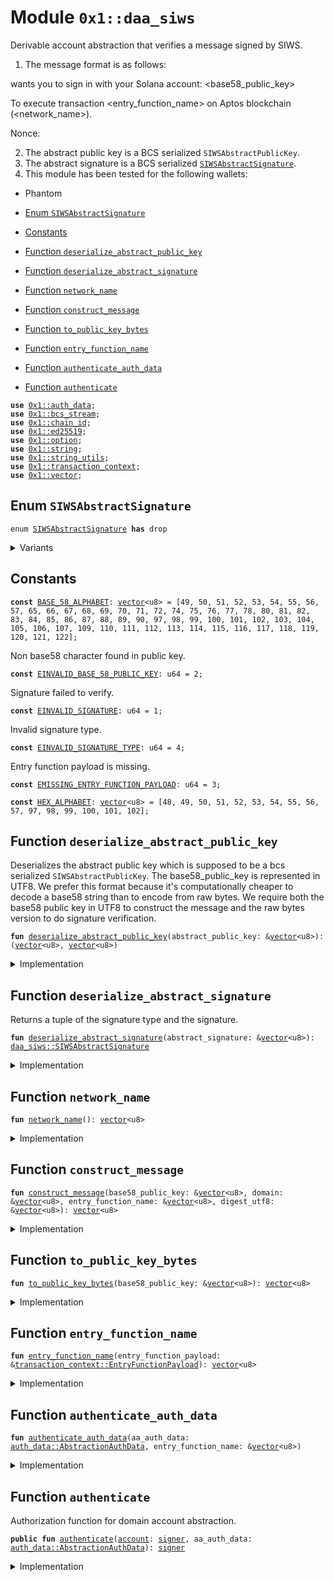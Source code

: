 
<a id="0x1_daa_siws"></a>

# Module `0x1::daa_siws`

Derivable account abstraction that verifies a message signed by
SIWS.
1. The message format is as follows:

<domain> wants you to sign in with your Solana account:
<base58_public_key>

To execute transaction <entry_function_name> on Aptos blockchain
(<network_name>).

Nonce: <digest>

2. The abstract public key is a BCS serialized <code>SIWSAbstractPublicKey</code>.
3. The abstract signature is a BCS serialized <code><a href="daa_siws.md#0x1_daa_siws_SIWSAbstractSignature">SIWSAbstractSignature</a></code>.
4. This module has been tested for the following wallets:
- Phantom


-  [Enum `SIWSAbstractSignature`](#0x1_daa_siws_SIWSAbstractSignature)
-  [Constants](#@Constants_0)
-  [Function `deserialize_abstract_public_key`](#0x1_daa_siws_deserialize_abstract_public_key)
-  [Function `deserialize_abstract_signature`](#0x1_daa_siws_deserialize_abstract_signature)
-  [Function `network_name`](#0x1_daa_siws_network_name)
-  [Function `construct_message`](#0x1_daa_siws_construct_message)
-  [Function `to_public_key_bytes`](#0x1_daa_siws_to_public_key_bytes)
-  [Function `entry_function_name`](#0x1_daa_siws_entry_function_name)
-  [Function `authenticate_auth_data`](#0x1_daa_siws_authenticate_auth_data)
-  [Function `authenticate`](#0x1_daa_siws_authenticate)


<pre><code><b>use</b> <a href="auth_data.md#0x1_auth_data">0x1::auth_data</a>;
<b>use</b> <a href="../../aptos-stdlib/doc/bcs_stream.md#0x1_bcs_stream">0x1::bcs_stream</a>;
<b>use</b> <a href="chain_id.md#0x1_chain_id">0x1::chain_id</a>;
<b>use</b> <a href="../../aptos-stdlib/doc/ed25519.md#0x1_ed25519">0x1::ed25519</a>;
<b>use</b> <a href="../../aptos-stdlib/../move-stdlib/doc/option.md#0x1_option">0x1::option</a>;
<b>use</b> <a href="../../aptos-stdlib/../move-stdlib/doc/string.md#0x1_string">0x1::string</a>;
<b>use</b> <a href="../../aptos-stdlib/doc/string_utils.md#0x1_string_utils">0x1::string_utils</a>;
<b>use</b> <a href="transaction_context.md#0x1_transaction_context">0x1::transaction_context</a>;
<b>use</b> <a href="../../aptos-stdlib/../move-stdlib/doc/vector.md#0x1_vector">0x1::vector</a>;
</code></pre>



<a id="0x1_daa_siws_SIWSAbstractSignature"></a>

## Enum `SIWSAbstractSignature`



<pre><code>enum <a href="daa_siws.md#0x1_daa_siws_SIWSAbstractSignature">SIWSAbstractSignature</a> <b>has</b> drop
</code></pre>



<details>
<summary>Variants</summary>


<details>
<summary>RawSignature</summary>


<details>
<summary>Fields</summary>


<dl>
<dt>
<code>signature: <a href="../../aptos-stdlib/../move-stdlib/doc/vector.md#0x1_vector">vector</a>&lt;u8&gt;</code>
</dt>
<dd>

</dd>
</dl>


</details>

</details>

</details>

<a id="@Constants_0"></a>

## Constants


<a id="0x1_daa_siws_BASE_58_ALPHABET"></a>



<pre><code><b>const</b> <a href="daa_siws.md#0x1_daa_siws_BASE_58_ALPHABET">BASE_58_ALPHABET</a>: <a href="../../aptos-stdlib/../move-stdlib/doc/vector.md#0x1_vector">vector</a>&lt;u8&gt; = [49, 50, 51, 52, 53, 54, 55, 56, 57, 65, 66, 67, 68, 69, 70, 71, 72, 74, 75, 76, 77, 78, 80, 81, 82, 83, 84, 85, 86, 87, 88, 89, 90, 97, 98, 99, 100, 101, 102, 103, 104, 105, 106, 107, 109, 110, 111, 112, 113, 114, 115, 116, 117, 118, 119, 120, 121, 122];
</code></pre>



<a id="0x1_daa_siws_EINVALID_BASE_58_PUBLIC_KEY"></a>

Non base58 character found in public key.


<pre><code><b>const</b> <a href="daa_siws.md#0x1_daa_siws_EINVALID_BASE_58_PUBLIC_KEY">EINVALID_BASE_58_PUBLIC_KEY</a>: u64 = 2;
</code></pre>



<a id="0x1_daa_siws_EINVALID_SIGNATURE"></a>

Signature failed to verify.


<pre><code><b>const</b> <a href="daa_siws.md#0x1_daa_siws_EINVALID_SIGNATURE">EINVALID_SIGNATURE</a>: u64 = 1;
</code></pre>



<a id="0x1_daa_siws_EINVALID_SIGNATURE_TYPE"></a>

Invalid signature type.


<pre><code><b>const</b> <a href="daa_siws.md#0x1_daa_siws_EINVALID_SIGNATURE_TYPE">EINVALID_SIGNATURE_TYPE</a>: u64 = 4;
</code></pre>



<a id="0x1_daa_siws_EMISSING_ENTRY_FUNCTION_PAYLOAD"></a>

Entry function payload is missing.


<pre><code><b>const</b> <a href="daa_siws.md#0x1_daa_siws_EMISSING_ENTRY_FUNCTION_PAYLOAD">EMISSING_ENTRY_FUNCTION_PAYLOAD</a>: u64 = 3;
</code></pre>



<a id="0x1_daa_siws_HEX_ALPHABET"></a>



<pre><code><b>const</b> <a href="daa_siws.md#0x1_daa_siws_HEX_ALPHABET">HEX_ALPHABET</a>: <a href="../../aptos-stdlib/../move-stdlib/doc/vector.md#0x1_vector">vector</a>&lt;u8&gt; = [48, 49, 50, 51, 52, 53, 54, 55, 56, 57, 97, 98, 99, 100, 101, 102];
</code></pre>



<a id="0x1_daa_siws_deserialize_abstract_public_key"></a>

## Function `deserialize_abstract_public_key`

Deserializes the abstract public key which is supposed to be a bcs
serialized <code>SIWSAbstractPublicKey</code>.  The base58_public_key is
represented in UTF8. We prefer this format because it's computationally
cheaper to decode a base58 string than to encode from raw bytes.  We
require both the base58 public key in UTF8 to construct the message and
the raw bytes version to do signature verification.


<pre><code><b>fun</b> <a href="daa_siws.md#0x1_daa_siws_deserialize_abstract_public_key">deserialize_abstract_public_key</a>(abstract_public_key: &<a href="../../aptos-stdlib/../move-stdlib/doc/vector.md#0x1_vector">vector</a>&lt;u8&gt;): (<a href="../../aptos-stdlib/../move-stdlib/doc/vector.md#0x1_vector">vector</a>&lt;u8&gt;, <a href="../../aptos-stdlib/../move-stdlib/doc/vector.md#0x1_vector">vector</a>&lt;u8&gt;)
</code></pre>



<details>
<summary>Implementation</summary>


<pre><code><b>fun</b> <a href="daa_siws.md#0x1_daa_siws_deserialize_abstract_public_key">deserialize_abstract_public_key</a>(abstract_public_key: &<a href="../../aptos-stdlib/../move-stdlib/doc/vector.md#0x1_vector">vector</a>&lt;u8&gt;):
(<a href="../../aptos-stdlib/../move-stdlib/doc/vector.md#0x1_vector">vector</a>&lt;u8&gt;, <a href="../../aptos-stdlib/../move-stdlib/doc/vector.md#0x1_vector">vector</a>&lt;u8&gt;) {
    <b>let</b> stream = <a href="../../aptos-stdlib/doc/bcs_stream.md#0x1_bcs_stream_new">bcs_stream::new</a>(*abstract_public_key);
    <b>let</b> base58_public_key = *<a href="../../aptos-stdlib/doc/bcs_stream.md#0x1_bcs_stream_deserialize_string">bcs_stream::deserialize_string</a>(&<b>mut</b> stream).bytes();
    <b>let</b> domain = *<a href="../../aptos-stdlib/doc/bcs_stream.md#0x1_bcs_stream_deserialize_string">bcs_stream::deserialize_string</a>(&<b>mut</b> stream).bytes();
    (base58_public_key, domain)
}
</code></pre>



</details>

<a id="0x1_daa_siws_deserialize_abstract_signature"></a>

## Function `deserialize_abstract_signature`

Returns a tuple of the signature type and the signature.


<pre><code><b>fun</b> <a href="daa_siws.md#0x1_daa_siws_deserialize_abstract_signature">deserialize_abstract_signature</a>(abstract_signature: &<a href="../../aptos-stdlib/../move-stdlib/doc/vector.md#0x1_vector">vector</a>&lt;u8&gt;): <a href="daa_siws.md#0x1_daa_siws_SIWSAbstractSignature">daa_siws::SIWSAbstractSignature</a>
</code></pre>



<details>
<summary>Implementation</summary>


<pre><code><b>fun</b> <a href="daa_siws.md#0x1_daa_siws_deserialize_abstract_signature">deserialize_abstract_signature</a>(abstract_signature: &<a href="../../aptos-stdlib/../move-stdlib/doc/vector.md#0x1_vector">vector</a>&lt;u8&gt;): <a href="daa_siws.md#0x1_daa_siws_SIWSAbstractSignature">SIWSAbstractSignature</a> {
    <b>let</b> stream = <a href="../../aptos-stdlib/doc/bcs_stream.md#0x1_bcs_stream_new">bcs_stream::new</a>(*abstract_signature);
    <b>let</b> signature_type = <a href="../../aptos-stdlib/doc/bcs_stream.md#0x1_bcs_stream_deserialize_u8">bcs_stream::deserialize_u8</a>(&<b>mut</b> stream);
    <b>if</b> (signature_type == 0x00) {
        <b>let</b> signature = <a href="../../aptos-stdlib/doc/bcs_stream.md#0x1_bcs_stream_deserialize_vector">bcs_stream::deserialize_vector</a>&lt;u8&gt;(&<b>mut</b> stream, |x| deserialize_u8(x));
        SIWSAbstractSignature::RawSignature { signature }
    } <b>else</b> {
        <b>abort</b>(<a href="daa_siws.md#0x1_daa_siws_EINVALID_SIGNATURE_TYPE">EINVALID_SIGNATURE_TYPE</a>)
    }
}
</code></pre>



</details>

<a id="0x1_daa_siws_network_name"></a>

## Function `network_name`



<pre><code><b>fun</b> <a href="daa_siws.md#0x1_daa_siws_network_name">network_name</a>(): <a href="../../aptos-stdlib/../move-stdlib/doc/vector.md#0x1_vector">vector</a>&lt;u8&gt;
</code></pre>



<details>
<summary>Implementation</summary>


<pre><code><b>fun</b> <a href="daa_siws.md#0x1_daa_siws_network_name">network_name</a>(): <a href="../../aptos-stdlib/../move-stdlib/doc/vector.md#0x1_vector">vector</a>&lt;u8&gt; {
    <b>let</b> <a href="chain_id.md#0x1_chain_id">chain_id</a> = <a href="chain_id.md#0x1_chain_id_get">chain_id::get</a>();
    <b>if</b> (<a href="chain_id.md#0x1_chain_id">chain_id</a> == 1) {
        b"mainnet"
    } <b>else</b> <b>if</b> (<a href="chain_id.md#0x1_chain_id">chain_id</a> == 2) {
        b"testnet"
    } <b>else</b> <b>if</b> (<a href="chain_id.md#0x1_chain_id">chain_id</a> == 4) {
        b"<b>local</b>"
    } <b>else</b> {
        <b>let</b> network_name = &<b>mut</b> <a href="../../aptos-stdlib/../move-stdlib/doc/vector.md#0x1_vector">vector</a>[];
        network_name.append(b"custom network: ");
        network_name.append(*<a href="../../aptos-stdlib/doc/string_utils.md#0x1_string_utils_to_string">string_utils::to_string</a>(&<a href="chain_id.md#0x1_chain_id">chain_id</a>).bytes());
        *network_name
    }
}
</code></pre>



</details>

<a id="0x1_daa_siws_construct_message"></a>

## Function `construct_message`



<pre><code><b>fun</b> <a href="daa_siws.md#0x1_daa_siws_construct_message">construct_message</a>(base58_public_key: &<a href="../../aptos-stdlib/../move-stdlib/doc/vector.md#0x1_vector">vector</a>&lt;u8&gt;, domain: &<a href="../../aptos-stdlib/../move-stdlib/doc/vector.md#0x1_vector">vector</a>&lt;u8&gt;, entry_function_name: &<a href="../../aptos-stdlib/../move-stdlib/doc/vector.md#0x1_vector">vector</a>&lt;u8&gt;, digest_utf8: &<a href="../../aptos-stdlib/../move-stdlib/doc/vector.md#0x1_vector">vector</a>&lt;u8&gt;): <a href="../../aptos-stdlib/../move-stdlib/doc/vector.md#0x1_vector">vector</a>&lt;u8&gt;
</code></pre>



<details>
<summary>Implementation</summary>


<pre><code><b>fun</b> <a href="daa_siws.md#0x1_daa_siws_construct_message">construct_message</a>(
    base58_public_key: &<a href="../../aptos-stdlib/../move-stdlib/doc/vector.md#0x1_vector">vector</a>&lt;u8&gt;,
    domain: &<a href="../../aptos-stdlib/../move-stdlib/doc/vector.md#0x1_vector">vector</a>&lt;u8&gt;,
    entry_function_name: &<a href="../../aptos-stdlib/../move-stdlib/doc/vector.md#0x1_vector">vector</a>&lt;u8&gt;,
    digest_utf8: &<a href="../../aptos-stdlib/../move-stdlib/doc/vector.md#0x1_vector">vector</a>&lt;u8&gt;,
): <a href="../../aptos-stdlib/../move-stdlib/doc/vector.md#0x1_vector">vector</a>&lt;u8&gt; {
    <b>let</b> message = &<b>mut</b> <a href="../../aptos-stdlib/../move-stdlib/doc/vector.md#0x1_vector">vector</a>[];
    message.append(*domain);
    message.append(b" wants you <b>to</b> sign in <b>with</b> your Solana <a href="account.md#0x1_account">account</a>:\n");
    message.append(*base58_public_key);
    message.append(b"\n\nTo execute transaction ");
    message.append(*entry_function_name);
    message.append(b" on Aptos blockchain");
    <b>let</b> network_name = <a href="daa_siws.md#0x1_daa_siws_network_name">network_name</a>();
    message.append(b" (");
    message.append(network_name);
    message.append(b")");
    message.append(b".");
    message.append(b"\n\nNonce: ");
    message.append(*digest_utf8);
    *message
}
</code></pre>



</details>

<a id="0x1_daa_siws_to_public_key_bytes"></a>

## Function `to_public_key_bytes`



<pre><code><b>fun</b> <a href="daa_siws.md#0x1_daa_siws_to_public_key_bytes">to_public_key_bytes</a>(base58_public_key: &<a href="../../aptos-stdlib/../move-stdlib/doc/vector.md#0x1_vector">vector</a>&lt;u8&gt;): <a href="../../aptos-stdlib/../move-stdlib/doc/vector.md#0x1_vector">vector</a>&lt;u8&gt;
</code></pre>



<details>
<summary>Implementation</summary>


<pre><code><b>fun</b> <a href="daa_siws.md#0x1_daa_siws_to_public_key_bytes">to_public_key_bytes</a>(base58_public_key: &<a href="../../aptos-stdlib/../move-stdlib/doc/vector.md#0x1_vector">vector</a>&lt;u8&gt;): <a href="../../aptos-stdlib/../move-stdlib/doc/vector.md#0x1_vector">vector</a>&lt;u8&gt; {
    <b>let</b> bytes = <a href="../../aptos-stdlib/../move-stdlib/doc/vector.md#0x1_vector">vector</a>[0u8];
    <b>let</b> base = 58u16;  // Using u16 <b>to</b> handle multiplication without overflow

    <b>let</b> i = 0;
    <b>while</b> (i &lt; <a href="../../aptos-stdlib/../move-stdlib/doc/vector.md#0x1_vector_length">vector::length</a>(base58_public_key)) {
        <b>let</b> char = *<a href="../../aptos-stdlib/../move-stdlib/doc/vector.md#0x1_vector_borrow">vector::borrow</a>(base58_public_key, i);
        <b>let</b> (found, char_index) = <a href="../../aptos-stdlib/../move-stdlib/doc/vector.md#0x1_vector_index_of">vector::index_of</a>(&<a href="daa_siws.md#0x1_daa_siws_BASE_58_ALPHABET">BASE_58_ALPHABET</a>, &char);
        <b>assert</b>!(found, <a href="daa_siws.md#0x1_daa_siws_EINVALID_BASE_58_PUBLIC_KEY">EINVALID_BASE_58_PUBLIC_KEY</a>);

        <b>let</b> mut_bytes = &<b>mut</b> bytes;
        <b>let</b> j = 0;
        <b>let</b> carry = (char_index <b>as</b> u16);

        // For each existing byte, multiply by 58 and add carry
        <b>while</b> (j &lt; <a href="../../aptos-stdlib/../move-stdlib/doc/vector.md#0x1_vector_length">vector::length</a>(mut_bytes)) {
            <b>let</b> current = (*<a href="../../aptos-stdlib/../move-stdlib/doc/vector.md#0x1_vector_borrow">vector::borrow</a>(mut_bytes, j) <b>as</b> u16);
            <b>let</b> new_carry = current * base + carry;
            *<a href="../../aptos-stdlib/../move-stdlib/doc/vector.md#0x1_vector_borrow_mut">vector::borrow_mut</a>(mut_bytes, j) = ((new_carry & 0xff) <b>as</b> u8);
            carry = new_carry &gt;&gt; 8;
            j = j + 1;
        };

        // Add <a href="../../aptos-stdlib/doc/any.md#0x1_any">any</a> remaining carry <b>as</b> new bytes
        <b>while</b> (carry &gt; 0) {
            <a href="../../aptos-stdlib/../move-stdlib/doc/vector.md#0x1_vector_push_back">vector::push_back</a>(mut_bytes, ((carry & 0xff) <b>as</b> u8));
            carry = carry &gt;&gt; 8;
        };

        i = i + 1;
    };

    // Handle leading zeros (1's in Base58)
    <b>let</b> i = 0;
    <b>while</b> (i &lt; <a href="../../aptos-stdlib/../move-stdlib/doc/vector.md#0x1_vector_length">vector::length</a>(base58_public_key) && *<a href="../../aptos-stdlib/../move-stdlib/doc/vector.md#0x1_vector_borrow">vector::borrow</a>(base58_public_key, i) == 49) { // '1' is 49 in ASCII
        <a href="../../aptos-stdlib/../move-stdlib/doc/vector.md#0x1_vector_push_back">vector::push_back</a>(&<b>mut</b> bytes, 0);
        i = i + 1;
    };

    <a href="../../aptos-stdlib/../move-stdlib/doc/vector.md#0x1_vector_reverse">vector::reverse</a>(&<b>mut</b> bytes);
    bytes
}
</code></pre>



</details>

<a id="0x1_daa_siws_entry_function_name"></a>

## Function `entry_function_name`



<pre><code><b>fun</b> <a href="daa_siws.md#0x1_daa_siws_entry_function_name">entry_function_name</a>(entry_function_payload: &<a href="transaction_context.md#0x1_transaction_context_EntryFunctionPayload">transaction_context::EntryFunctionPayload</a>): <a href="../../aptos-stdlib/../move-stdlib/doc/vector.md#0x1_vector">vector</a>&lt;u8&gt;
</code></pre>



<details>
<summary>Implementation</summary>


<pre><code><b>fun</b> <a href="daa_siws.md#0x1_daa_siws_entry_function_name">entry_function_name</a>(entry_function_payload: &EntryFunctionPayload): <a href="../../aptos-stdlib/../move-stdlib/doc/vector.md#0x1_vector">vector</a>&lt;u8&gt; {
    <b>let</b> entry_function_name = &<b>mut</b> <a href="../../aptos-stdlib/../move-stdlib/doc/vector.md#0x1_vector">vector</a>[];
    <b>let</b> addr_str = <a href="../../aptos-stdlib/doc/string_utils.md#0x1_string_utils_to_string">string_utils::to_string</a>(
        &<a href="transaction_context.md#0x1_transaction_context_account_address">transaction_context::account_address</a>(entry_function_payload)
    ).bytes();
    // .slice(1) <b>to</b> remove the leading '@' char
    entry_function_name.append(addr_str.slice(1, addr_str.length()));
    entry_function_name.append(b"::");
    entry_function_name.append(
        *<a href="transaction_context.md#0x1_transaction_context_module_name">transaction_context::module_name</a>(entry_function_payload).bytes()
    );
    entry_function_name.append(b"::");
    entry_function_name.append(
        *<a href="transaction_context.md#0x1_transaction_context_function_name">transaction_context::function_name</a>(entry_function_payload).bytes()
    );
    *entry_function_name
}
</code></pre>



</details>

<a id="0x1_daa_siws_authenticate_auth_data"></a>

## Function `authenticate_auth_data`



<pre><code><b>fun</b> <a href="daa_siws.md#0x1_daa_siws_authenticate_auth_data">authenticate_auth_data</a>(aa_auth_data: <a href="auth_data.md#0x1_auth_data_AbstractionAuthData">auth_data::AbstractionAuthData</a>, entry_function_name: &<a href="../../aptos-stdlib/../move-stdlib/doc/vector.md#0x1_vector">vector</a>&lt;u8&gt;)
</code></pre>



<details>
<summary>Implementation</summary>


<pre><code><b>fun</b> <a href="daa_siws.md#0x1_daa_siws_authenticate_auth_data">authenticate_auth_data</a>(
    aa_auth_data: AbstractionAuthData,
    entry_function_name: &<a href="../../aptos-stdlib/../move-stdlib/doc/vector.md#0x1_vector">vector</a>&lt;u8&gt;
) {
    <b>let</b> abstract_public_key = aa_auth_data.derivable_abstract_public_key();
    <b>let</b> (base58_public_key, domain) = <a href="daa_siws.md#0x1_daa_siws_deserialize_abstract_public_key">deserialize_abstract_public_key</a>(abstract_public_key);
    <b>let</b> digest_utf8 = <a href="../../aptos-stdlib/doc/string_utils.md#0x1_string_utils_to_string">string_utils::to_string</a>(aa_auth_data.digest()).bytes();
    <b>let</b> message = <a href="daa_siws.md#0x1_daa_siws_construct_message">construct_message</a>(&base58_public_key, &domain, entry_function_name, digest_utf8);

    <b>let</b> public_key_bytes = <a href="daa_siws.md#0x1_daa_siws_to_public_key_bytes">to_public_key_bytes</a>(&base58_public_key);
    <b>let</b> public_key = new_unvalidated_public_key_from_bytes(public_key_bytes);
    <b>let</b> abstract_signature = <a href="daa_siws.md#0x1_daa_siws_deserialize_abstract_signature">deserialize_abstract_signature</a>(aa_auth_data.derivable_abstract_signature());
    match (abstract_signature) {
        SIWSAbstractSignature::RawSignature { signature: signature_bytes } =&gt; {
            <b>let</b> signature = new_signature_from_bytes(signature_bytes);
            <b>assert</b>!(
                <a href="../../aptos-stdlib/doc/ed25519.md#0x1_ed25519_signature_verify_strict">ed25519::signature_verify_strict</a>(
                    &signature,
                    &public_key,
                    message,
                ),
                <a href="daa_siws.md#0x1_daa_siws_EINVALID_SIGNATURE">EINVALID_SIGNATURE</a>
            );
        },
    };
}
</code></pre>



</details>

<a id="0x1_daa_siws_authenticate"></a>

## Function `authenticate`

Authorization function for domain account abstraction.


<pre><code><b>public</b> <b>fun</b> <a href="daa_siws.md#0x1_daa_siws_authenticate">authenticate</a>(<a href="account.md#0x1_account">account</a>: <a href="../../aptos-stdlib/../move-stdlib/doc/signer.md#0x1_signer">signer</a>, aa_auth_data: <a href="auth_data.md#0x1_auth_data_AbstractionAuthData">auth_data::AbstractionAuthData</a>): <a href="../../aptos-stdlib/../move-stdlib/doc/signer.md#0x1_signer">signer</a>
</code></pre>



<details>
<summary>Implementation</summary>


<pre><code><b>public</b> <b>fun</b> <a href="daa_siws.md#0x1_daa_siws_authenticate">authenticate</a>(<a href="account.md#0x1_account">account</a>: <a href="../../aptos-stdlib/../move-stdlib/doc/signer.md#0x1_signer">signer</a>, aa_auth_data: AbstractionAuthData): <a href="../../aptos-stdlib/../move-stdlib/doc/signer.md#0x1_signer">signer</a> {
    <b>let</b> maybe_entry_function_payload = <a href="transaction_context.md#0x1_transaction_context_entry_function_payload">transaction_context::entry_function_payload</a>();
    <b>if</b> (maybe_entry_function_payload.is_some()) {
        <b>let</b> entry_function_payload = maybe_entry_function_payload.destroy_some();
        <b>let</b> entry_function_name = <a href="daa_siws.md#0x1_daa_siws_entry_function_name">entry_function_name</a>(&entry_function_payload);
        <a href="daa_siws.md#0x1_daa_siws_authenticate_auth_data">authenticate_auth_data</a>(aa_auth_data, &entry_function_name);
        <a href="account.md#0x1_account">account</a>
    } <b>else</b> {
        <b>abort</b>(<a href="daa_siws.md#0x1_daa_siws_EMISSING_ENTRY_FUNCTION_PAYLOAD">EMISSING_ENTRY_FUNCTION_PAYLOAD</a>)
    }
}
</code></pre>



</details>


[move-book]: https://aptos.dev/move/book/SUMMARY
